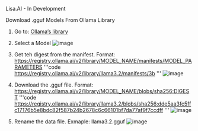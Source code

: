 Lisa.AI - In Development


Download .gguf Models From Ollama Library
1. Go to:  [Ollama’s library](https://ollama.com/library)
2. Select a Model
   ![image](https://github.com/user-attachments/assets/847724aa-bf38-4974-baae-32b10f930e55)
4. Get teh digest from the manifest. Format: https://registry.ollama.ai/v2/library/MODEL_NAME/manifests/MODEL_PARAMETERS
   '''code
   https://registry.ollama.ai/v2/library/llama3.2/manifests/3b
   '''
   ![image](https://github.com/user-attachments/assets/abfdc97b-79b9-4bd8-a93f-032a92380126)

6. Download the .gguf file. Format: https://registry.ollama.ai/v2/library/MODEL_NAME/blobs/sha256:DIGEST
   '''code
   https://registry.ollama.ai/v2/library/llama3.2/blobs/sha256:dde5aa3fc5ffc17176b5e8bdc82f587b24b2678c6c66101bf7da77af9f7ccdff
   '''
   ![image](https://github.com/user-attachments/assets/574b96c8-9521-4386-a894-976291c40b75)

8. Rename the data file. Exmaple: llama3.2.gguf
   ![image](https://github.com/user-attachments/assets/e1453c76-bda4-43da-82f7-ad674608f40f)
